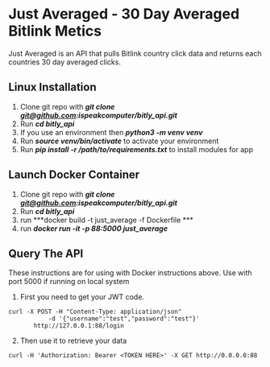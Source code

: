 # Just Averaged - 30 Day Averaged Bitlink Metics
Just Averaged is an API that pulls Bitlink country click data and returns each countries 30 day averaged clicks.

## Linux Installation 
1. Clone git repo with ***git clone git@github.com:ispeakcomputer/bitly_api.git***
2. Run ***cd bitly_api***
3. If you use an environment then ***python3 -m venv venv***
3. Run ***source venv/bin/activate*** to activate your environment
4. Run  ***pip install -r /path/to/requirements.txt*** to install modules for app

## Launch Docker Container
1. Clone git repo with ***git clone git@github.com:ispeakcomputer/bitly_api.git***
2. Run ***cd bitly_api***
3. run ***docker build -t just_average -f Dockerfile ***
4. run ***docker run -it -p 88:5000 just_average***

## Query The API

These instructions are for using with Docker instructions above.
Use with port 5000 if running on local system

1. First you need to get your JWT code.

```
curl -X POST -H "Content-Type: application/json"  
           -d '{"username":"test","password":"test"}' 
	   http://127.0.0.1:88/login
```
2. Then use it to retrieve your data
```
curl -H 'Authorization: Bearer <TOKEN HERE>' -X GET http://0.0.0.0:88
```


